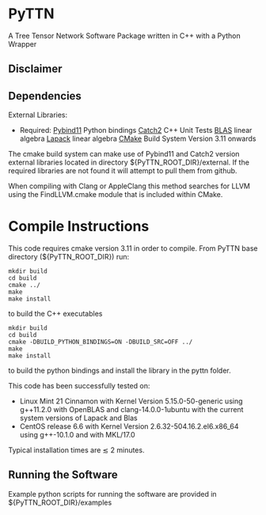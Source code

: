 # PyTTN

A Tree Tensor Network Software Package written in C++ with a Python Wrapper

## Disclaimer


## Dependencies
External Libraries:
- Required: [Pybind11](https://github.com/pybind/pybind11) Python bindings
            [Catch2](https://github.com/catchorg/Catch2) C++ Unit Tests
            [BLAS](https://netlib.org/blas/) linear algebra
            [Lapack](https://netlib.org/lapack/) linear algebra
            [CMake](https://cmake.org/) Build System Version 3.11 onwards


The cmake build system can make use of Pybind11 and Catch2 version external libraries located in directory ${PyTTN_ROOT_DIR}/external. 
If the required libraries are not found it will attempt to pull them from github. 


When compiling with Clang or AppleClang this method searches for LLVM using the FindLLVM.cmake module that is included within CMake.

# Compile Instructions
This code requires cmake version 3.11 in order to compile. From PyTTN  base directory (${PyTTN_ROOT_DIR}) run:
```console
mkdir build
cd build
cmake ../
make
make install
```
to build the C++ executables
```console
mkdir build
cd build
cmake -DBUILD_PYTHON_BINDINGS=ON -DBUILD_SRC=OFF ../
make
make install
```
to build the python bindings and install the library in the pyttn folder.


This code has been successfully tested on: 
* Linux Mint 21 Cinnamon with Kernel Version 5.15.0-50-generic using g++11.2.0 with OpenBLAS and clang-14.0.0-1ubuntu with the current system versions of Lapack and Blas
* CentOS release 6.6 with Kernel Version 2.6.32-504.16.2.el6.x86_64 using g++-10.1.0 and with MKL/17.0

Typical installation times are $\lesssim$ 2 minutes.

## Running the Software
Example python scripts for running the software are provided in ${PyTTN_ROOT_DIR}/examples

